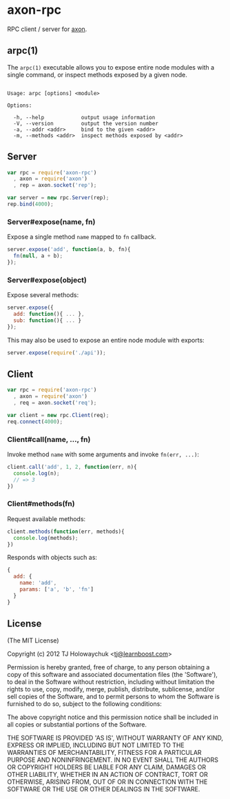 # axon-rpc

  RPC client / server for [axon](https://github.com/visionmedia/axon).

## arpc(1)

  The `arpc(1)` executable allows you to expose entire
  node modules with a single command, or inspect
  methods exposed by a given node.

```

Usage: arpc [options] <module>

Options:

  -h, --help            output usage information
  -V, --version         output the version number
  -a, --addr <addr>     bind to the given <addr>
  -m, --methods <addr>  inspect methods exposed by <addr>

```

## Server

```js
var rpc = require('axon-rpc')
  , axon = require('axon')
  , rep = axon.socket('rep');

var server = new rpc.Server(rep);
rep.bind(4000);
```

### Server#expose(name, fn)

  Expose a single method `name` mapped to `fn` callback.

```js
server.expose('add', function(a, b, fn){
  fn(null, a + b);
});
```

### Server#expose(object)

  Expose several methods:

```js
server.expose({
  add: function(){ ... },
  sub: function(){ ... }
});
```

  This may also be used to expose
  an entire node module with exports:

```js
server.expose(require('./api'));
```

## Client

```js
var rpc = require('axon-rpc')
  , axon = require('axon')
  , req = axon.socket('req');

var client = new rpc.Client(req);
req.connect(4000);
```

### Client#call(name, ..., fn)

  Invoke method `name` with some arguments and invoke `fn(err, ...)`:

```js
client.call('add', 1, 2, function(err, n){
  console.log(n);
  // => 3
})
```

### Client#methods(fn)

  Request available methods:

```js
client.methods(function(err, methods){
  console.log(methods);
})
```

  Responds with objects such as:

```js
{
  add: {
    name: 'add',
    params: ['a', 'b', 'fn']
  }
}
```

## License

(The MIT License)

Copyright (c) 2012 TJ Holowaychuk &lt;tj@learnboost.com&gt;

Permission is hereby granted, free of charge, to any person obtaining
a copy of this software and associated documentation files (the
'Software'), to deal in the Software without restriction, including
without limitation the rights to use, copy, modify, merge, publish,
distribute, sublicense, and/or sell copies of the Software, and to
permit persons to whom the Software is furnished to do so, subject to
the following conditions:

The above copyright notice and this permission notice shall be
included in all copies or substantial portions of the Software.

THE SOFTWARE IS PROVIDED 'AS IS', WITHOUT WARRANTY OF ANY KIND,
EXPRESS OR IMPLIED, INCLUDING BUT NOT LIMITED TO THE WARRANTIES OF
MERCHANTABILITY, FITNESS FOR A PARTICULAR PURPOSE AND NONINFRINGEMENT.
IN NO EVENT SHALL THE AUTHORS OR COPYRIGHT HOLDERS BE LIABLE FOR ANY
CLAIM, DAMAGES OR OTHER LIABILITY, WHETHER IN AN ACTION OF CONTRACT,
TORT OR OTHERWISE, ARISING FROM, OUT OF OR IN CONNECTION WITH THE
SOFTWARE OR THE USE OR OTHER DEALINGS IN THE SOFTWARE.
